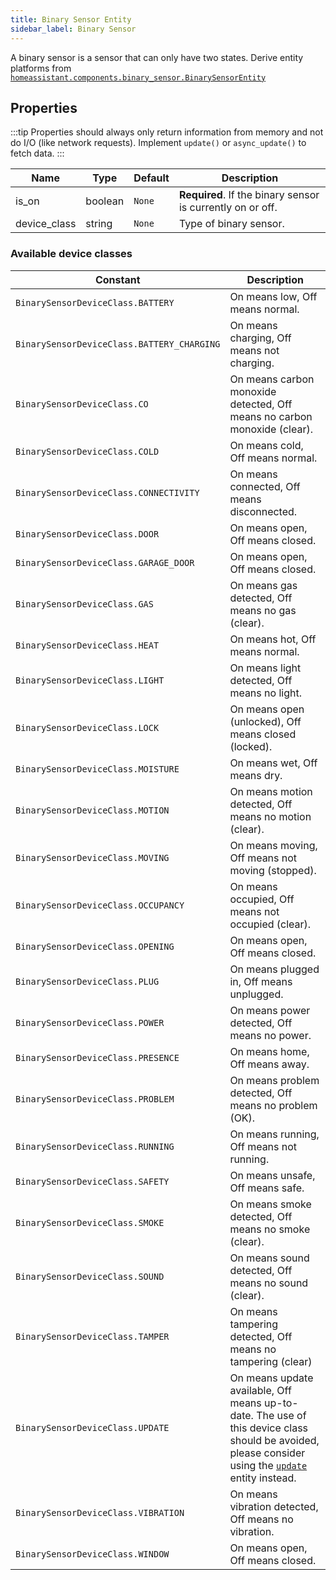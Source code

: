 ```yaml
---
title: Binary Sensor Entity
sidebar_label: Binary Sensor
---
```


A binary sensor is a sensor that can only have two states. Derive entity platforms from [`homeassistant.components.binary_sensor.BinarySensorEntity`](https://github.com/home-assistant/home-assistant/blob/master/homeassistant/components/binary_sensor/__init__.py)

## Properties

:::tip
Properties should always only return information from memory and not do I/O (like network requests). Implement `update()` or `async_update()` to fetch data.
:::

| Name | Type | Default | Description
| ---- | ---- | ------- | -----------
| is_on| boolean | `None` | **Required**. If the binary sensor is currently on or off.
| device_class | string | `None` | Type of binary sensor.

### Available device classes

| Constant | Description
| ----- | -----------
| `BinarySensorDeviceClass.BATTERY` | On means low, Off means normal.
| `BinarySensorDeviceClass.BATTERY_CHARGING` | On means charging, Off means not charging.
| `BinarySensorDeviceClass.CO` | On means carbon monoxide detected, Off means no carbon monoxide (clear).
| `BinarySensorDeviceClass.COLD` | On means cold, Off means normal.
| `BinarySensorDeviceClass.CONNECTIVITY` | On means connected, Off means disconnected.
| `BinarySensorDeviceClass.DOOR` | On means open, Off means closed.
| `BinarySensorDeviceClass.GARAGE_DOOR` | On means open, Off means closed.
| `BinarySensorDeviceClass.GAS` | On means gas detected, Off means no gas (clear).
| `BinarySensorDeviceClass.HEAT` | On means hot, Off means normal.
| `BinarySensorDeviceClass.LIGHT` | On means light detected, Off means no light.
| `BinarySensorDeviceClass.LOCK` | On means open (unlocked), Off means closed (locked).
| `BinarySensorDeviceClass.MOISTURE` | On means wet, Off means dry.
| `BinarySensorDeviceClass.MOTION` | On means motion detected, Off means no motion (clear).
| `BinarySensorDeviceClass.MOVING` | On means moving, Off means not moving (stopped).
| `BinarySensorDeviceClass.OCCUPANCY` | On means occupied, Off means not occupied (clear).
| `BinarySensorDeviceClass.OPENING` | On means open, Off means closed.
| `BinarySensorDeviceClass.PLUG` | On means plugged in, Off means unplugged.
| `BinarySensorDeviceClass.POWER` | On means power detected, Off means no power.
| `BinarySensorDeviceClass.PRESENCE` | On means home, Off means away.
| `BinarySensorDeviceClass.PROBLEM` | On means problem detected, Off means no problem (OK).
| `BinarySensorDeviceClass.RUNNING` | On means running, Off means not running.
| `BinarySensorDeviceClass.SAFETY` | On means unsafe, Off means safe.
| `BinarySensorDeviceClass.SMOKE` | On means smoke detected, Off means no smoke (clear).
| `BinarySensorDeviceClass.SOUND` | On means sound detected, Off means no sound (clear).
| `BinarySensorDeviceClass.TAMPER` | On means tampering detected, Off means no tampering (clear)
| `BinarySensorDeviceClass.UPDATE` | On means update available, Off means up-to-date. The use of this device class should be avoided, please consider using the [`update`](/docs/core/entity/update) entity instead.
| `BinarySensorDeviceClass.VIBRATION` | On means vibration detected, Off means no vibration.
| `BinarySensorDeviceClass.WINDOW` | On means open, Off means closed.
